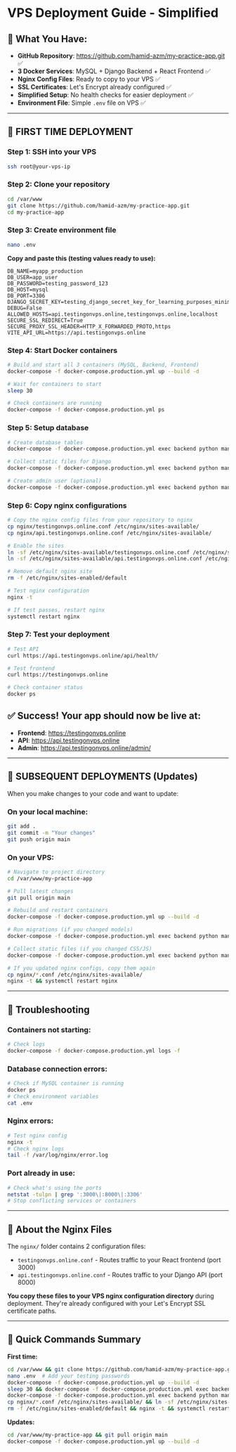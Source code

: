# VPS Deployment Guide - Simplified

## 🎯 **What You Have:**

- **GitHub Repository**: https://github.com/hamid-azm/my-practice-app.git ✅
- **3 Docker Services**: MySQL + Django Backend + React Frontend ✅
- **Nginx Config Files**: Ready to copy to your VPS ✅
- **SSL Certificates**: Let's Encrypt already configured ✅
- **Simplified Setup**: No health checks for easier deployment ✅
- **Environment File**: Simple `.env` file on VPS ✅

---

## 🚀 **FIRST TIME DEPLOYMENT**

### **Step 1: SSH into your VPS**

```bash
ssh root@your-vps-ip
```

### **Step 2: Clone your repository**

```bash
cd /var/www
git clone https://github.com/hamid-azm/my-practice-app.git
cd my-practice-app
```

### **Step 3: Create environment file**

```bash
nano .env
```

**Copy and paste this (testing values ready to use):**

```env
DB_NAME=myapp_production
DB_USER=app_user
DB_PASSWORD=testing_password_123
DB_HOST=mysql
DB_PORT=3306
DJANGO_SECRET_KEY=testing_django_secret_key_for_learning_purposes_minimum_50_characters_12345
DEBUG=False
ALLOWED_HOSTS=api.testingonvps.online,testingonvps.online,localhost
SECURE_SSL_REDIRECT=True
SECURE_PROXY_SSL_HEADER=HTTP_X_FORWARDED_PROTO,https
VITE_API_URL=https://api.testingonvps.online
```

### **Step 4: Start Docker containers**

```bash
# Build and start all 3 containers (MySQL, Backend, Frontend)
docker-compose -f docker-compose.production.yml up --build -d

# Wait for containers to start
sleep 30

# Check containers are running
docker-compose -f docker-compose.production.yml ps
```

### **Step 5: Setup database**

```bash
# Create database tables
docker-compose -f docker-compose.production.yml exec backend python manage.py migrate

# Collect static files for Django
docker-compose -f docker-compose.production.yml exec backend python manage.py collectstatic --noinput

# Create admin user (optional)
docker-compose -f docker-compose.production.yml exec backend python manage.py createsuperuser
```

### **Step 6: Copy nginx configurations**

```bash
# Copy the nginx config files from your repository to nginx
cp nginx/testingonvps.online.conf /etc/nginx/sites-available/
cp nginx/api.testingonvps.online.conf /etc/nginx/sites-available/

# Enable the sites
ln -sf /etc/nginx/sites-available/testingonvps.online.conf /etc/nginx/sites-enabled/
ln -sf /etc/nginx/sites-available/api.testingonvps.online.conf /etc/nginx/sites-enabled/

# Remove default nginx site
rm -f /etc/nginx/sites-enabled/default

# Test nginx configuration
nginx -t

# If test passes, restart nginx
systemctl restart nginx
```

### **Step 7: Test your deployment**

```bash
# Test API
curl https://api.testingonvps.online/api/health/

# Test frontend
curl https://testingonvps.online

# Check container status
docker ps
```

## ✅ **Success! Your app should now be live at:**

- **Frontend**: https://testingonvps.online
- **API**: https://api.testingonvps.online
- **Admin**: https://api.testingonvps.online/admin/

---

## 🔄 **SUBSEQUENT DEPLOYMENTS (Updates)**

When you make changes to your code and want to update:

### **On your local machine:**

```bash
git add .
git commit -m "Your changes"
git push origin main
```

### **On your VPS:**

```bash
# Navigate to project directory
cd /var/www/my-practice-app

# Pull latest changes
git pull origin main

# Rebuild and restart containers
docker-compose -f docker-compose.production.yml up --build -d

# Run migrations (if you changed models)
docker-compose -f docker-compose.production.yml exec backend python manage.py migrate

# Collect static files (if you changed CSS/JS)
docker-compose -f docker-compose.production.yml exec backend python manage.py collectstatic --noinput

# If you updated nginx configs, copy them again
cp nginx/*.conf /etc/nginx/sites-available/
nginx -t && systemctl restart nginx
```

---

## 🚨 **Troubleshooting**

### **Containers not starting:**

```bash
# Check logs
docker-compose -f docker-compose.production.yml logs -f
```

### **Database connection errors:**

```bash
# Check if MySQL container is running
docker ps
# Check environment variables
cat .env
```

### **Nginx errors:**

```bash
# Test nginx config
nginx -t
# Check nginx logs
tail -f /var/log/nginx/error.log
```

### **Port already in use:**

```bash
# Check what's using the ports
netstat -tulpn | grep ':3000\|:8000\|:3306'
# Stop conflicting services or containers
```

---

## 📝 **About the Nginx Files**

The `nginx/` folder contains 2 configuration files:

- `testingonvps.online.conf` - Routes traffic to your React frontend (port 3000)
- `api.testingonvps.online.conf` - Routes traffic to your Django API (port 8000)

**You copy these files to your VPS nginx configuration directory** during deployment. They're already configured with your Let's Encrypt SSL certificate paths.

---

## 🎯 **Quick Commands Summary**

**First time:**

```bash
cd /var/www && git clone https://github.com/hamid-azm/my-practice-app.git && cd my-practice-app
nano .env  # Add your testing passwords
docker-compose -f docker-compose.production.yml up --build -d
sleep 30 && docker-compose -f docker-compose.production.yml exec backend python manage.py migrate
docker-compose -f docker-compose.production.yml exec backend python manage.py collectstatic --noinput
cp nginx/*.conf /etc/nginx/sites-available/ && ln -sf /etc/nginx/sites-available/*.conf /etc/nginx/sites-enabled/
rm -f /etc/nginx/sites-enabled/default && nginx -t && systemctl restart nginx
```

**Updates:**

```bash
cd /var/www/my-practice-app && git pull origin main
docker-compose -f docker-compose.production.yml up --build -d
```
